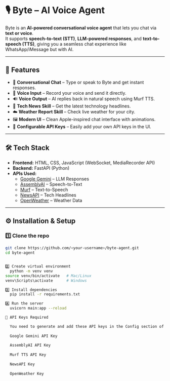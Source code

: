 # 🎙️ Byte – AI Voice Agent  

Byte is an **AI-powered conversational voice agent** that lets you chat via **text or voice**.  
It supports **speech-to-text (STT)**, **LLM-powered responses**, and **text-to-speech (TTS)**, giving you a seamless chat experience like WhatsApp/iMessage but with AI.  

---

## 🚀 Features
- 💬 **Conversational Chat** – Type or speak to Byte and get instant responses.
- 🎤 **Voice Input** – Record your voice and send it directly.
- 🔊 **Voice Output** – AI replies back in natural speech using Murf TTS.
- 📰 **Tech News Skill** – Get the latest technology headlines.
- ☁️ **Weather Report Skill** – Check live weather for your city.
- 🖼️ **Modern UI** – Clean Apple-inspired chat interface with animations.
- 🔑 **Configurable API Keys** – Easily add your own API keys in the UI.

---

## 🛠️ Tech Stack
- **Frontend:** HTML, CSS, JavaScript (WebSocket, MediaRecorder API)
- **Backend:** FastAPI (Python)
- **APIs Used:**
  - [Google Gemini](https://ai.google.dev/) – LLM Responses  
  - [AssemblyAI](https://www.assemblyai.com/) – Speech-to-Text  
  - [Murf](https://murf.ai/) – Text-to-Speech  
  - [NewsAPI](https://newsapi.org/) – Tech Headlines  
  - [OpenWeather](https://openweathermap.org/) – Weather Data  

---

## ⚙️ Installation & Setup

### 1️⃣ Clone the repo
```bash
git clone https://github.com/<your-username>/byte-agent.git
cd byte-agent


2️⃣ Create virtual environment
  python -m venv venv
source venv/bin/activate   # Mac/Linux
venv\Scripts\activate      # Windows

3️⃣ Install dependencies
  pip install -r requirements.txt

4️⃣ Run the server
  uvicorn main:app --reload

🔑 API Keys Required

  You need to generate and add these API keys in the Config section of UI:
  
  Google Gemini API Key
  
  AssemblyAI API Key
  
  Murf TTS API Key
  
  NewsAPI Key
  
  OpenWeather Key
